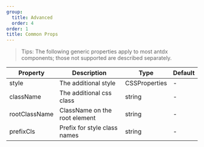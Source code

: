 ```yaml
---
group:
  title: Advanced
  order: 4
order: 1
title: Common Props
---
```


> Tips: The following generic properties apply to most antdx components; those not supported are described separately.

| Property      | Description                   | Type          | Default |
| ------------- | ----------------------------- | ------------- | ------- |
| style         | The additional style          | CSSProperties | -       |
| className     | The additional css class      | string        | -       |
| rootClassName | ClassName on the root element | string        | -       |
| prefixCls     | Prefix for style class names  | string        | -       |
